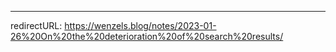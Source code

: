 ---
redirectURL: https://wenzels.blog/notes/2023-01-26%20On%20the%20deterioration%20of%20search%20results/